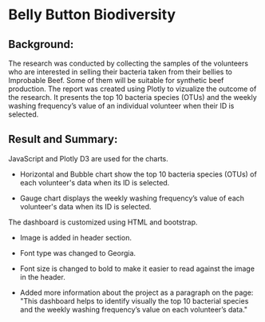 # Belly Button Biodiversity

## Background: 
The research was conducted by collecting the samples of the volunteers who are interested in selling their bacteria taken from their bellies to Improbable Beef.  Some of them will be suitable for synthetic beef production.  The report was created using Plotly to vizualize the outcome of the research.  It presents the top 10 bacteria species (OTUs) and the weekly washing frequency’s value of an individual volunteer when their ID is selected.  

## Result and Summary: 

JavaScript and Plotly D3 are used for the charts. 
- Horizontal and Bubble chart show the top 10 bacteria species (OTUs) of each volunteer's data when its ID is selected.
  
- Gauge chart displays the weekly washing frequency’s value of each volunteer's data when its ID is selected.

The dashboard is customized using HTML and bootstrap.

- Image is added in header section.

- Font type was changed to Georgia.

- Font size is changed to bold to make it easier to read against the image in the header.
 
- Added more information about the project as a paragraph on the page: "This dashboard helps to identify visually the top 10 bacterial species and the weekly washing frequency’s value on each volunteer’s data."
      
